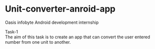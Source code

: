 # Unit-converter-anroid-app
Oasis infobyte Android development internship 

Task-1                                                                                                                                               
The aim of this task is to create an app that can convert the user entered number from one unit to another.
